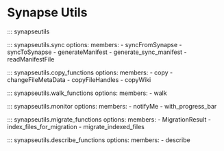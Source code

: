 # Synapse Utils

::: synapseutils

::: synapseutils.sync
    options:
        members:
        - syncFromSynapse
        - syncToSynapse
        - generateManifest
        - generate_sync_manifest
        - readManifestFile

::: synapseutils.copy_functions
    options:
        members:
        - copy
        - changeFileMetaData
        - copyFileHandles
        - copyWiki

::: synapseutils.walk_functions
    options:
        members:
        - walk

::: synapseutils.monitor
    options:
        members:
        - notifyMe
        - with_progress_bar

::: synapseutils.migrate_functions
    options:
        members:
        - MigrationResult
        - index_files_for_migration
        - migrate_indexed_files

::: synapseutils.describe_functions
    options:
        members:
        - describe
